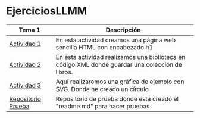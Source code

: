 # EjerciciosLLMM

Tema 1 | Descripción
----------- | -----------
[Actividad 1](https://github.com/Hadrivm/EjerciciosLLMM/blob/main/Tema1/Actividad%201%20HTML.html) | En esta actividad creamos una página web sencilla HTML con encabezado h1
[Actividad 2](https://github.com/Hadrivm/EjerciciosLLMM/blob/main/Tema1/Actividad%202%20XML%20LMAR.xml) | En esta actividad realizamos una biblioteca en código XML donde guardar una colección de libros.
[Actividad 3](https://github.com/Hadrivm/EjerciciosLLMM/blob/main/Tema1/Actividad%203%20SVG%20LMAR.html) | Aquí realizaremos una gráfica de ejemplo con SVG. Donde he creado un círculo
[Repositorio Prueba](https://github.com/Hadrivm/prueba) | Repositorio de prueba donde está creado el "readme.md" para hacer pruebas
